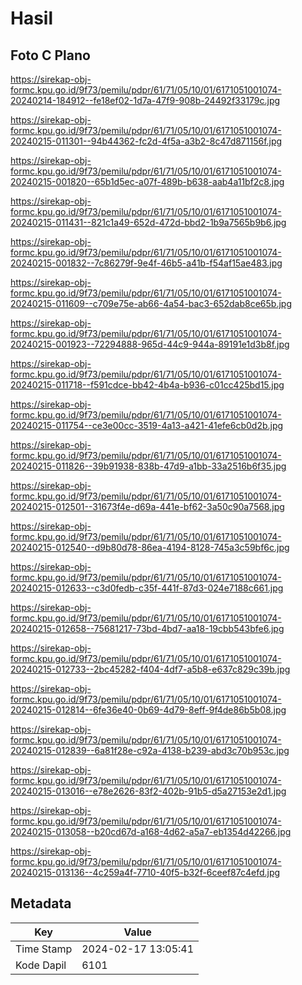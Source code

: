 # Hasil

## Foto C Plano

https://sirekap-obj-formc.kpu.go.id/9f73/pemilu/pdpr/61/71/05/10/01/6171051001074-20240214-184912--fe18ef02-1d7a-47f9-908b-24492f33179c.jpg

https://sirekap-obj-formc.kpu.go.id/9f73/pemilu/pdpr/61/71/05/10/01/6171051001074-20240215-011301--94b44362-fc2d-4f5a-a3b2-8c47d871156f.jpg

https://sirekap-obj-formc.kpu.go.id/9f73/pemilu/pdpr/61/71/05/10/01/6171051001074-20240215-001820--65b1d5ec-a07f-489b-b638-aab4a11bf2c8.jpg

https://sirekap-obj-formc.kpu.go.id/9f73/pemilu/pdpr/61/71/05/10/01/6171051001074-20240215-011431--821c1a49-652d-472d-bbd2-1b9a7565b9b6.jpg

https://sirekap-obj-formc.kpu.go.id/9f73/pemilu/pdpr/61/71/05/10/01/6171051001074-20240215-001832--7c86279f-9e4f-46b5-a41b-f54af15ae483.jpg

https://sirekap-obj-formc.kpu.go.id/9f73/pemilu/pdpr/61/71/05/10/01/6171051001074-20240215-011609--c709e75e-ab66-4a54-bac3-652dab8ce65b.jpg

https://sirekap-obj-formc.kpu.go.id/9f73/pemilu/pdpr/61/71/05/10/01/6171051001074-20240215-001923--72294888-965d-44c9-944a-89191e1d3b8f.jpg

https://sirekap-obj-formc.kpu.go.id/9f73/pemilu/pdpr/61/71/05/10/01/6171051001074-20240215-011718--f591cdce-bb42-4b4a-b936-c01cc425bd15.jpg

https://sirekap-obj-formc.kpu.go.id/9f73/pemilu/pdpr/61/71/05/10/01/6171051001074-20240215-011754--ce3e00cc-3519-4a13-a421-41efe6cb0d2b.jpg

https://sirekap-obj-formc.kpu.go.id/9f73/pemilu/pdpr/61/71/05/10/01/6171051001074-20240215-011826--39b91938-838b-47d9-a1bb-33a2516b6f35.jpg

https://sirekap-obj-formc.kpu.go.id/9f73/pemilu/pdpr/61/71/05/10/01/6171051001074-20240215-012501--31673f4e-d69a-441e-bf62-3a50c90a7568.jpg

https://sirekap-obj-formc.kpu.go.id/9f73/pemilu/pdpr/61/71/05/10/01/6171051001074-20240215-012540--d9b80d78-86ea-4194-8128-745a3c59bf6c.jpg

https://sirekap-obj-formc.kpu.go.id/9f73/pemilu/pdpr/61/71/05/10/01/6171051001074-20240215-012633--c3d0fedb-c35f-441f-87d3-024e7188c661.jpg

https://sirekap-obj-formc.kpu.go.id/9f73/pemilu/pdpr/61/71/05/10/01/6171051001074-20240215-012658--75681217-73bd-4bd7-aa18-19cbb543bfe6.jpg

https://sirekap-obj-formc.kpu.go.id/9f73/pemilu/pdpr/61/71/05/10/01/6171051001074-20240215-012733--2bc45282-f404-4df7-a5b8-e637c829c39b.jpg

https://sirekap-obj-formc.kpu.go.id/9f73/pemilu/pdpr/61/71/05/10/01/6171051001074-20240215-012814--6fe36e40-0b69-4d79-8eff-9f4de86b5b08.jpg

https://sirekap-obj-formc.kpu.go.id/9f73/pemilu/pdpr/61/71/05/10/01/6171051001074-20240215-012839--6a81f28e-c92a-4138-b239-abd3c70b953c.jpg

https://sirekap-obj-formc.kpu.go.id/9f73/pemilu/pdpr/61/71/05/10/01/6171051001074-20240215-013016--e78e2626-83f2-402b-91b5-d5a27153e2d1.jpg

https://sirekap-obj-formc.kpu.go.id/9f73/pemilu/pdpr/61/71/05/10/01/6171051001074-20240215-013058--b20cd67d-a168-4d62-a5a7-eb1354d42266.jpg

https://sirekap-obj-formc.kpu.go.id/9f73/pemilu/pdpr/61/71/05/10/01/6171051001074-20240215-013136--4c259a4f-7710-40f5-b32f-6ceef87c4efd.jpg


## Metadata

| Key        | Value               |
| ---------- | ------------------- |
| Time Stamp | 2024-02-17 13:05:41 |
| Kode Dapil | 6101                |



